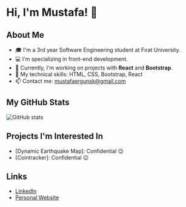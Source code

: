 # Hi, I'm Mustafa! 👋

## About Me
- 🎓 I'm a 3rd year Software Engineering student at Fırat University.
- 💻 I'm specializing in front-end development.
- 🌱 Currently, I'm working on projects with **React** and **Bootstrap**.
- 🌟 My technical skills: HTML, CSS, Bootstrap, React
- 📫 Contact me: mustafaergunsk@gmail.com

## My GitHub Stats
![GitHub stats](https://github-readme-stats.vercel.app/api?username=Mustafask21&show_icons=true&theme=radical)

## Projects I'm Interested In
- [Dynamic Earthquake Map]: Confidential 😉
- [Cointracker]: Confidential 😉

## Links
- [LinkedIn]([your_linkedin_profile_link](https://www.linkedin.com/in/mustafa-erg%C3%BCn-478440195/))
- [Personal Website](codedeleter.com)
